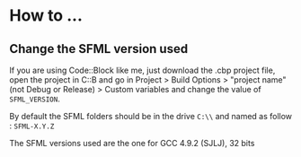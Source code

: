 # How to ...

## Change the SFML version used

If you are using Code::Block like me, just download the .cbp project file, open the project in C::B and go in Project > Build Options > "project name" (not Debug or Release) > Custom variables and change the value of `SFML_VERSION`.

By default the SFML folders should be in the drive `C:\\` and named as follow : `SFML-X.Y.Z`

The SFML versions used are the one for GCC 4.9.2 (SJLJ), 32 bits